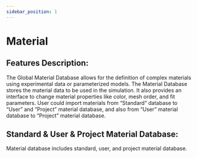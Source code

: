 ```yaml
---
sidebar_position: 1
---
```




# Material

## Features Description: 

The Global Material Database allows for the definition of complex materials using experimental data or parameterized models. The Material Database stores the material data to be used in the simulation. It also provides an interface to change material properties like color, mesh order, and fit parameters. User could import materials from “Standard” database to “User” and “Project” material database, and also from “User” material database to “Project” material database.

## Standard & User & Project Material Database:

Material database includes standard, user, and project material database.